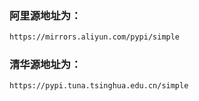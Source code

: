 ### 阿里源地址为：

```bash
https://mirrors.aliyun.com/pypi/simple
```

### 清华源地址为：

```bash
https://pypi.tuna.tsinghua.edu.cn/simple
```